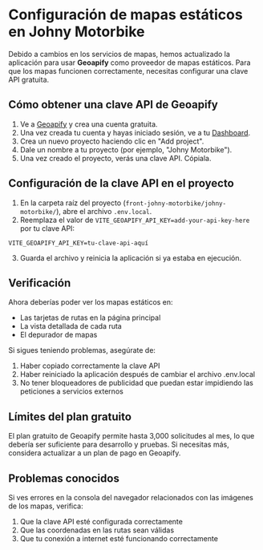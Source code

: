 # Configuración de mapas estáticos en Johny Motorbike

Debido a cambios en los servicios de mapas, hemos actualizado la aplicación para usar **Geoapify** como proveedor de mapas estáticos. Para que los mapas funcionen correctamente, necesitas configurar una clave API gratuita.

## Cómo obtener una clave API de Geoapify

1. Ve a [Geoapify](https://www.geoapify.com/) y crea una cuenta gratuita.
2. Una vez creada tu cuenta y hayas iniciado sesión, ve a tu [Dashboard](https://myprojects.geoapify.com/).
3. Crea un nuevo proyecto haciendo clic en "Add project".
4. Dale un nombre a tu proyecto (por ejemplo, "Johny Motorbike").
5. Una vez creado el proyecto, verás una clave API. Cópiala.

## Configuración de la clave API en el proyecto

1. En la carpeta raíz del proyecto (`front-johny-motorbike/johny-motorbike/`), abre el archivo `.env.local`.
2. Reemplaza el valor de `VITE_GEOAPIFY_API_KEY=add-your-api-key-here` por tu clave API:

```
VITE_GEOAPIFY_API_KEY=tu-clave-api-aquí
```

3. Guarda el archivo y reinicia la aplicación si ya estaba en ejecución.

## Verificación

Ahora deberías poder ver los mapas estáticos en:
- Las tarjetas de rutas en la página principal
- La vista detallada de cada ruta
- El depurador de mapas

Si sigues teniendo problemas, asegúrate de:
1. Haber copiado correctamente la clave API
2. Haber reiniciado la aplicación después de cambiar el archivo .env.local
3. No tener bloqueadores de publicidad que puedan estar impidiendo las peticiones a servicios externos

## Límites del plan gratuito

El plan gratuito de Geoapify permite hasta 3,000 solicitudes al mes, lo que debería ser suficiente para desarrollo y pruebas. Si necesitas más, considera actualizar a un plan de pago en Geoapify.

## Problemas conocidos

Si ves errores en la consola del navegador relacionados con las imágenes de los mapas, verifica:
1. Que la clave API esté configurada correctamente
2. Que las coordenadas en las rutas sean válidas
3. Que tu conexión a internet esté funcionando correctamente
